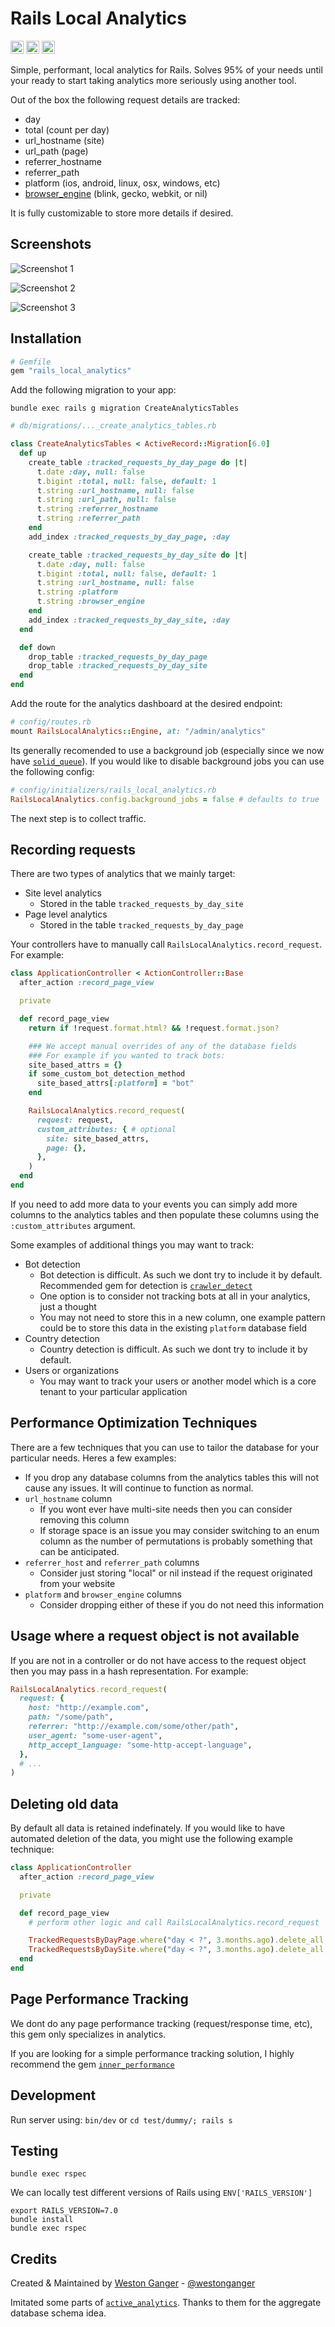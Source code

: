 # Rails Local Analytics

<a href="https://badge.fury.io/rb/rails_local_analytics" target="_blank"><img height="21" style='border:0px;height:21px;' border='0' src="https://badge.fury.io/rb/rails_local_analytics.svg" alt="Gem Version"></a>
<a href='https://github.com/westonganger/rails_local_analytics/actions' target='_blank'><img src="https://github.com/westonganger/rails_local_analytics/actions/workflows/test.yml/badge.svg?branch=master" style="max-width:100%;" height='21' style='border:0px;height:21px;' border='0' alt="CI Status"></a>
<a href='https://rubygems.org/gems/rails_local_analytics' target='_blank'><img height='21' style='border:0px;height:21px;' src='https://img.shields.io/gem/dt/rails_local_analytics?color=brightgreen&label=Rubygems%20Downloads' border='0' alt='RubyGems Downloads' /></a>

Simple, performant, local analytics for Rails. Solves 95% of your needs until your ready to start taking analytics more seriously using another tool.

Out of the box the following request details are tracked:

- day
- total (count per day)
- url_hostname (site)
- url_path (page)
- referrer_hostname
- referrer_path
- platform (ios, android, linux, osx, windows, etc)
- [browser_engine](https://en.wikipedia.org/wiki/Comparison_of_browser_engines) (blink, gecko, webkit, or nil)

It is fully customizable to store more details if desired.

## Screenshots

![Screenshot 1](/screenshot_1.png)

![Screenshot 2](/screenshot_2.png)

![Screenshot 3](/screenshot_3.png)

## Installation

```ruby
# Gemfile
gem "rails_local_analytics"
```

Add the following migration to your app:

```
bundle exec rails g migration CreateAnalyticsTables
```

```ruby
# db/migrations/..._create_analytics_tables.rb

class CreateAnalyticsTables < ActiveRecord::Migration[6.0]
  def up
    create_table :tracked_requests_by_day_page do |t|
      t.date :day, null: false
      t.bigint :total, null: false, default: 1
      t.string :url_hostname, null: false
      t.string :url_path, null: false
      t.string :referrer_hostname
      t.string :referrer_path
    end
    add_index :tracked_requests_by_day_page, :day

    create_table :tracked_requests_by_day_site do |t|
      t.date :day, null: false
      t.bigint :total, null: false, default: 1
      t.string :url_hostname, null: false
      t.string :platform
      t.string :browser_engine
    end
    add_index :tracked_requests_by_day_site, :day
  end

  def down
    drop_table :tracked_requests_by_day_page
    drop_table :tracked_requests_by_day_site
  end
end
```

Add the route for the analytics dashboard at the desired endpoint:

```ruby
# config/routes.rb
mount RailsLocalAnalytics::Engine, at: "/admin/analytics"
```

Its generally recomended to use a background job (especially since we now have [`solid_queue`](https://github.com/rails/solid_queue/)). If you would like to disable background jobs you can use the following config:

```ruby
# config/initializers/rails_local_analytics.rb
RailsLocalAnalytics.config.background_jobs = false # defaults to true
```

The next step is to collect traffic.

## Recording requests

There are two types of analytics that we mainly target:

- Site level analytics
  * Stored in the table `tracked_requests_by_day_site`
- Page level analytics
  * Stored in the table `tracked_requests_by_day_page`

Your controllers have to manually call `RailsLocalAnalytics.record_request`. For example:

```ruby
class ApplicationController < ActionController::Base
  after_action :record_page_view

  private

  def record_page_view
    return if !request.format.html? && !request.format.json?

    ### We accept manual overrides of any of the database fields
    ### For example if you wanted to track bots:
    site_based_attrs = {}
    if some_custom_bot_detection_method
      site_based_attrs[:platform] = "bot"
    end

    RailsLocalAnalytics.record_request(
      request: request,
      custom_attributes: { # optional
        site: site_based_attrs,
        page: {},
      },
    )
  end
end
```

If you need to add more data to your events you can simply add more columns to the analytics tables and then populate these columns using the `:custom_attributes` argument.

Some examples of additional things you may want to track:

- Bot detection
  * Bot detection is difficult. As such we dont try to include it by default. Recommended gem for detection is [`crawler_detect`](https://github.com/loadkpi/crawler_detect)
  * One option is to consider not tracking bots at all in your analytics, just a thought
  * You may not need to store this in a new column, one example pattern could be to store this data in the existing `platform` database field
- Country detection
  * Country detection is difficult. As such we dont try to include it by default.
- Users or organizations
  * You may want to track your users or another model which is a core tenant to your particular application


## Performance Optimization Techniques

There are a few techniques that you can use to tailor the database for your particular needs. Heres a few examples:

- If you drop any database columns from the analytics tables this will not cause any issues. It will continue to function as normal.
- `url_hostname` column
  * If you wont ever have multi-site needs then you can consider removing this column
  * If storage space is an issue you may consider switching to an enum column as the number of permutations is probably something that can be anticipated.
- `referrer_host` and `referrer_path` columns
  *  Consider just storing "local" or nil instead if the request originated from your website
- `platform` and `browser_engine` columns
  * Consider dropping either of these if you do not need this information

## Usage where a request object is not available

If you are not in a controller or do not have access to the request object then you may pass in a hash representation. For example:

```ruby
RailsLocalAnalytics.record_request(
  request: {
    host: "http://example.com",
    path: "/some/path",
    referrer: "http://example.com/some/other/path",
    user_agent: "some-user-agent",
    http_accept_language: "some-http-accept-language",
  },
  # ...
)
```

## Deleting old data

By default all data is retained indefinately. If you would like to have automated deletion of the data, you might use the following example technique:

```ruby
class ApplicationController
  after_action :record_page_view

  private

  def record_page_view
    # perform other logic and call RailsLocalAnalytics.record_request

    TrackedRequestsByDayPage.where("day < ?", 3.months.ago).delete_all
    TrackedRequestsByDaySite.where("day < ?", 3.months.ago).delete_all
  end
end
```

## Page Performance Tracking

We dont do any page performance tracking (request/response time, etc), this gem only specializes in analytics.

If you are looking for a simple performance tracking solution, I highly recommend the gem [`inner_performance`](https://github.com/mbajur/inner_performance)

## Development

Run server using: `bin/dev` or `cd test/dummy/; rails s`

## Testing

```
bundle exec rspec
```

We can locally test different versions of Rails using `ENV['RAILS_VERSION']`

```
export RAILS_VERSION=7.0
bundle install
bundle exec rspec
```

## Credits

Created & Maintained by [Weston Ganger](https://westonganger.com) - [@westonganger](https://github.com/westonganger)

Imitated some parts of [`active_analytics`](https://github.com/BaseSecrete/active_analytics). Thanks to them for the aggregate database schema idea.
